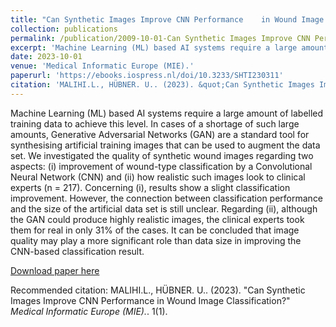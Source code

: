 ```yaml
---
title: "Can Synthetic Images Improve CNN Performance 	in Wound Image Classification?"
collection: publications
permalink: /publication/2009-10-01-Can Synthetic Images Improve CNN Performance 	in Wound Image Classification?
excerpt: 'Machine Learning (ML) based AI systems require a large amount of labelled training data to achieve this level. In cases of a shortage of such large amounts, Generative Adversarial Networks (GAN) are a standard tool for synthesising artificial training images that can be used to augment the data set. We investigated the quality of synthetic wound images regarding two aspects: (i) improvement of wound-type classification by a Convolutional Neural Network (CNN) and (ii) how realistic such images look to clinical experts (n = 217). Concerning (i), results show a slight classification improvement. However, the connection between classification performance and the size of the artificial data set is still unclear. Regarding (ii), although the GAN could produce highly realistic images, the clinical experts took them for real in only 31% of the cases. It can be concluded that image quality may play a more significant role than data size in improving the CNN-based classification result.'
date: 2023-10-01
venue: 'Medical Informatic Europe (MIE).'
paperurl: 'https://ebooks.iospress.nl/doi/10.3233/SHTI230311'
citation: 'MALIHI.L., HÜBNER. U.. (2023). &quot;Can Synthetic Images Improve CNN Performance 	in Wound Image Classification?.&quot; <i>Medical Informatic Europe (MIE).</i>. 1(1).'
---
```

Machine Learning (ML) based AI systems require a large amount of labelled training data to achieve this level. In cases of a shortage of such large amounts, Generative Adversarial Networks (GAN) are a standard tool for synthesising artificial training images that can be used to augment the data set. We investigated the quality of synthetic wound images regarding two aspects: (i) improvement of wound-type classification by a Convolutional Neural Network (CNN) and (ii) how realistic such images look to clinical experts (n = 217). Concerning (i), results show a slight classification improvement. However, the connection between classification performance and the size of the artificial data set is still unclear. Regarding (ii), although the GAN could produce highly realistic images, the clinical experts took them for real in only 31% of the cases. It can be concluded that image quality may play a more significant role than data size in improving the CNN-based classification result.

[Download paper here]((https://ebooks.iospress.nl/doi/10.3233/SHTI230311))

Recommended citation: MALIHI.L., HÜBNER. U.. (2023). "Can Synthetic Images Improve CNN Performance 	in Wound Image Classification?" <i>Medical Informatic Europe (MIE).</i>. 1(1).
